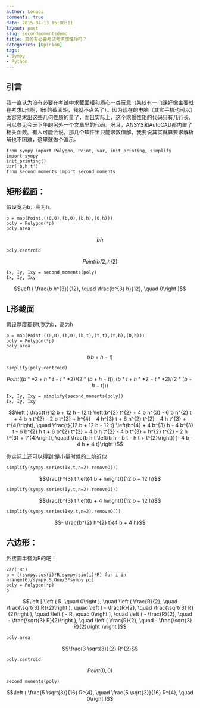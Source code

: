 ```yaml
---
author: Longqi
comments: true
date: 2015-04-13 15:00:11
layout: post
slug: secondmomentsdemo
title: 真的有必要考试考求惯性矩吗？
categories: [Opinion]
tags:
- Sympy
- Python
---
```


## 引言
我一直认为没有必要在考试中求截面矩和质心一类玩意（某校有一门课好像主要就在考求L形啊，I形的截面矩，我就不点名了）。因为现在的电脑（其实手机也可以）太容易求出这些几何性质的量了，而且实际上，这个求惯性矩的代码只有几行长，可以参见今天下午的另外一个文章里的代码。况且，ANSYS和AutoCAD都内置了相关函数。有人可能会说，那几个软件里只能求数值解，我要说其实就算要求解析解也不困难，这里就做个演示。


    from sympy import Polygon, Point, var, init_printing, simplify
    import sympy
    init_printing()
    var('b,h,t')
    from second_moments import second_moments
   

## 矩形截面：
假设宽为b，高为h。

    p = map(Point,((0,0),(b,0),(b,h),(0,h)))
    poly = Polygon(*p)
    poly.area


$$b h$$

    poly.centroid

$$Point(b/2, h/2)$$




    Ix, Iy, Ixy = second_moments(poly)
    Ix, Iy, Ixy




$$\left ( \frac{b h^{3}}{12}, \quad \frac{b^{3} h}{12}, \quad 0\right )$$



## L形截面
假设厚度都是t,宽为b，高为h


    p = map(Point,((0,0),(b,0),(b,t),(t,t),(t,h),(0,h)))
    poly = Polygon(*p)
    poly.area




$$t \left(b + h - t\right)$$




    simplify(poly.centroid)




$$Point((b**2 + h*t - t**2)/(2*(b + h - t)), (b*t + h**2 - t**2)/(2*(b + h - t)))$$




    Ix, Iy, Ixy = simplify(second_moments(poly))
    Ix, Iy, Ixy




$$\left ( \frac{t}{12 b + 12 h - 12 t} \left(b^{2} t^{2} + 4 b h^{3} - 6 b h^{2} t + 4 b h t^{2} - 2 b t^{3} + h^{4} - 4 h^{3} t + 6 h^{2} t^{2} - 4 h t^{3} + t^{4}\right), \quad \frac{t}{12 b + 12 h - 12 t} \left(b^{4} + 4 b^{3} h - 4 b^{3} t - 6 b^{2} h t + 6 b^{2} t^{2} + 4 b h t^{2} - 4 b t^{3} + h^{2} t^{2} - 2 h t^{3} + t^{4}\right), \quad \frac{b h t \left(b h - b t - h t + t^{2}\right)}{- 4 b - 4 h + 4 t}\right )$$



你实际上还可以得到$t$是小量时候的二阶近似


    simplify(sympy.series(Ix,t,n=2).removeO())




$$\frac{h^{3} t \left(4 b + h\right)}{12 b + 12 h}$$




    simplify(sympy.series(Iy,t,n=2).removeO())




$$\frac{b^{3} t \left(b + 4 h\right)}{12 b + 12 h}$$




    simplify(sympy.series(Ixy,t,n=2).removeO())




$$- \frac{b^{2} h^{2} t}{4 b + 4 h}$$



## 六边形：
外接圆半径为R的吧！


    var('R')
    p = [(sympy.cos(i)*R,sympy.sin(i)*R) for i in arange(6)/sympy.S.One/3*sympy.pi]
    poly = Polygon(*p)
    p




$$\left [ \left ( R, \quad 0\right ), \quad \left ( \frac{R}{2}, \quad \frac{\sqrt{3} R}{2}\right ), \quad \left ( - \frac{R}{2}, \quad \frac{\sqrt{3} R}{2}\right ), \quad \left ( - R, \quad 0\right ), \quad \left ( - \frac{R}{2}, \quad - \frac{\sqrt{3} R}{2}\right ), \quad \left ( \frac{R}{2}, \quad - \frac{\sqrt{3} R}{2}\right )\right ]$$




    poly.area




$$\frac{3 \sqrt{3}}{2} R^{2}$$




    poly.centroid




$$Point(0, 0)$$




    second_moments(poly)




$$\left ( \frac{5 \sqrt{3}}{16} R^{4}, \quad \frac{5 \sqrt{3}}{16} R^{4}, \quad 0\right )$$




    
